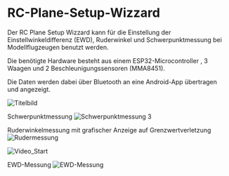 # RC-Plane-Setup-Wizzard
Der RC Plane Setup Wizzard kann für die Einstellung der Einstellwinkeldifferenz (EWD), Ruderwinkel und Schwerpunktmessung bei Modellflugzeugen benutzt werden. 

Die benötigte Hardware besteht aus einem ESP32-Microcontroller , 3 Waagen und 2 Beschleunigungssensoren (MMA8451). 

Die Daten werden dabei über Bluetooth an eine Android-App übertragen und angezeigt.

![Titelbild](https://user-images.githubusercontent.com/44746296/84024259-d822e280-a989-11ea-8f0d-6972fbe66a02.jpg)


Schwerpunktmessung
![Schwerpunktmessung 3](https://user-images.githubusercontent.com/44746296/84024550-613a1980-a98a-11ea-9b7e-f329de5b495d.png)


Ruderwinkelmessung mit grafischer Anzeige auf Grenzwertverletzung
![Rudermessung](https://user-images.githubusercontent.com/44746296/84024617-7fa01500-a98a-11ea-8c66-9955bb4e2050.png)

![Video_Start](https://user-images.githubusercontent.com/44746296/84024679-9c3c4d00-a98a-11ea-90c3-af746839390f.jpg)


EWD-Messung
![EWD-Messung](https://user-images.githubusercontent.com/44746296/84024834-dd346180-a98a-11ea-8348-8d93ac87c2e3.png)
